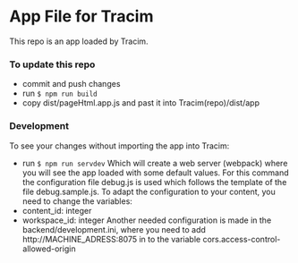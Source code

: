 # App File for Tracim

This repo is an app loaded by Tracim.

### To update this repo
- commit and push changes
- run `$ npm run build`
- copy dist/pageHtml.app.js and past it into Tracim(repo)/dist/app

### Development
To see your changes without importing the app into Tracim:
- run `$ npm run servdev`
Which will create a web server (webpack) where you will see the app loaded with some default values.
For this command the configuration file debug.js is used which follows the template of the file debug.sample.js. To adapt the configuration to your content, you need to change the variables:
 - content_id: integer
 - workspace_id: integer
Another needed configuration is made in the backend/development.ini, where you need to add http://MACHINE_ADRESS:8075 in to the variable cors.access-control-allowed-origin
